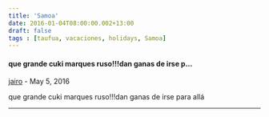 ```yaml
---
title: 'Samoa'
date: 2016-01-04T08:00:00.002+13:00
draft: false
tags : [taufua, vacaciones, holidays, Samoa]
---
```


#### que grande cuki marques ruso!!!dan ganas de irse p...
[jairo](https://www.blogger.com/profile/10144716394089982733 "noreply@blogger.com") - <time datetime="2016-05-20T01:34:08.962+12:00">May 5, 2016</time>

que grande cuki marques ruso!!!dan ganas de irse para allá
<hr />
